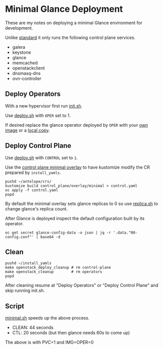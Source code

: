 # Minimal Glance Deployment

These are my notes on deploying a minimal Glance environment for
development.

Unlike [standard](../docs/standard.md) it only runs the following
control plane services.

- galera
- keystone
- glance
- memcached
- openstackclient
- dnsmasq-dns
- ovn-controller

## Deploy Operators

With a new hypervisor first run [init.sh](../scripts/init.sh).

Use [deploy.sh](../scripts/deploy.sh) with `OPER` set to 1.

If desired replace the glance operator deployed by `OPER`
with your [own image](image.md) or a [local copy](local.md).

## Deploy Control Plane

Use [deploy.sh](../scripts/deploy.sh) with `CONTROL` set to `1`.

Use the
[control plane minimal overlay](../crs/control_plane/overlay/minimal)
to have kustomize modify the CR prepared by `install_yamls`.

```
pushd ~/antelope/crs/
kustomize build control_plane/overlay/minimal > control.yaml
oc apply -f control.yaml
popd
```

By default the minimal overlay sets glance replicas to 0 so use
[replica.sh](replica.sh) to change glance's replica count.

After Glance is deployed inspect the default configuration built by
its operator.

```
oc get secret glance-config-data -o json | jq -r '.data."00-config.conf"' | base64 -d
```

## Clean

```
pushd ~/install_yamls
make openstack_deploy_cleanup # rm control-plane
make openstack_cleanup        # rm operators
popd
```

After cleaning resume at "Deploy Operators" or "Deploy Control Plane"
and skip running init.sh.

## Script

[minimal.sh](minimal.sh) speeds up the above process.

- CLEAN:  44 seconds
- CTL:    20 seconds (but then glance needs 60s to come up)

The above is with PVC=1 and IMG=OPER=0
